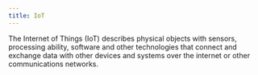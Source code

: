 ```yaml
---
title: IoT
---
```


The Internet of Things (IoT) describes physical objects with sensors, processing ability, software and other technologies that connect and exchange data with other devices and systems over the internet or other communications networks.
